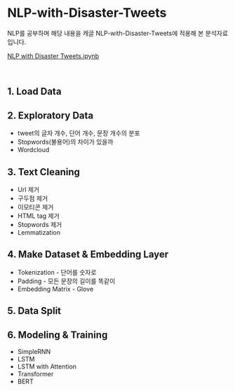 # NLP-with-Disaster-Tweets
NLP를 공부하며 해당 내용을 캐글 NLP-with-Disaster-Tweets에 적용해 본 분석자료입니다. 


[NLP with Disaster Tweets.ipynb](https://github.com/jaeeun49/NLP-with-Disaster-Tweets/blob/main/NLP%20with%20Disaster%20Tweets.ipynb)

<br>

## 1. Load Data

## 2. Exploratory Data
   - tweet의 글자 개수, 단어 개수, 문장 개수의 분포 
   - Stopwords(불용어)의 차이가 있을까  
   - Wordcloud

## 3. Text Cleaning
   - Url 제거 
   - 구두점 제거  
   - 이모티콘 제거  
   - HTML tag 제거 
   - Stopwords 제거 
   - Lemmatization

## 4. Make Dataset & Embedding Layer
   - Tokenization - 단어를 숫자로
   - Padding - 모든 문장의 길이를 똑같이
   - Embedding Matrix - Glove

## 5. Data Split

## 6. Modeling & Training
   - SimpleRNN  
   - LSTM  
   - LSTM with Attention 
   - Transformer 
   - BERT
